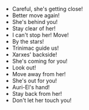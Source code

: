 - Careful, she's getting close!
- Better move again!
- She's behind you!
- Stay clear of her!
- I can't stop her! Move!
- By the stars!
- Trinimac guide us!
- Xarxes' backside!
- She's coming for you!
- Look out!
- Move away from her!
- She's out for you!
- Auri-El's hand!
- Stay back from her!
- Don't let her touch you!
